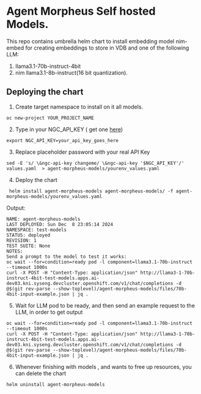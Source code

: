 # Agent Morpheus Self hosted Models.

This repo contains umbrella helm chart to install embedding model nim-embed for creating embeddings to store in VDB and one of the
following LLM:

1. llama3.1-70b-instruct-4bit
2. nim llama3.1-8b-instruct(16 bit quantization).

## Deploying the chart
1. Create target namespace to install on it all models.
```shell
oc new-project YOUR_PROJECT_NAME
```
2. Type in your NGC_API_KEY ( get one [here](https://docs.nvidia.com/ngc/gpu-cloud/ngc-user-guide/index.html#generating-api-key))
```shell
export NGC_API_KEY=your_api_key_goes_here
```

3. Replace placeholder password with your real API Key
```shell
sed -E 's/ \&ngc-api-key changeme/ \&ngc-api-key '$NGC_API_KEY'/' values.yaml  > agent-morpheus-models/yourenv_values.yaml
```

4. Deploy the chart
```shell
 helm install agent-morpheus-models agent-morpheus-models/ -f agent-morpheus-models/yourenv_values.yaml
```
Output:
```shell
NAME: agent-morpheus-models
LAST DEPLOYED: Sun Dec  8 23:05:14 2024
NAMESPACE: test-models
STATUS: deployed
REVISION: 1
TEST SUITE: None
NOTES:
Send a prompt to the model to test it works:
oc wait --for=condition=ready pod -l component=llama3.1-70b-instruct  --timeout 1000s
curl -X POST -H "Content-Type: application/json" http://llama3-1-70b-instruct-4bit-test-models.apps.ai-dev03.kni.syseng.devcluster.openshift.com/v1/chat/completions -d @$(git rev-parse --show-toplevel)/agent-morpheus-models/files/70b-4bit-input-example.json | jq .
```

5. Wait for LLM pod to be ready, and then send an example request to the LLM, in order to get output
```shell
oc wait --for=condition=ready pod -l component=llama3.1-70b-instruct  --timeout 1000s
curl -X POST -H "Content-Type: application/json" http://llama3-1-70b-instruct-4bit-test-models.apps.ai-dev03.kni.syseng.devcluster.openshift.com/v1/chat/completions -d @$(git rev-parse --show-toplevel)/agent-morpheus-models/files/70b-4bit-input-example.json | jq .
```

6. Whenever finishing with models , and wants to free up resources,  you can delete the chart
```shell
helm uninstall agent-morpheus-models
```
